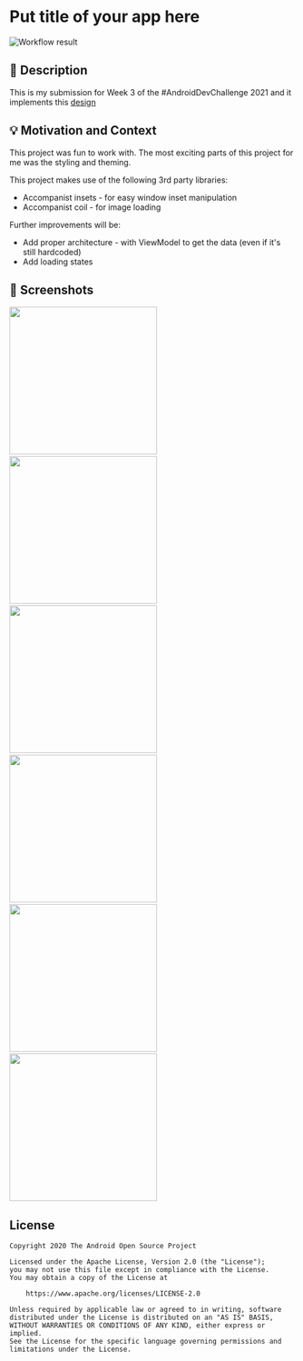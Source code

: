 # Put title of your app here

<!--- Replace <OWNER> with your Github Username and <REPOSITORY> with the name of your repository. -->
<!--- You can find both of these in the url bar when you open your repository in github. -->
![Workflow result](https://github.com/segunfamisa/android-dev-challenge-2021-week-3/workflows/Check/badge.svg)

## :scroll: Description

This is my submission for Week 3 of the #AndroidDevChallenge 2021 and it implements this
[design](https://github.com/android/android-dev-challenge-compose/blob/assets/MySoothe.zip)

## :bulb: Motivation and Context

This project was fun to work with. The most exciting parts of this project for me was the 
styling and theming.

This project makes use of the following 3rd party libraries:

* Accompanist insets - for easy window inset manipulation
* Accompanist coil - for image loading

Further improvements will be:

* Add proper architecture - with ViewModel to get the data (even if it's still hardcoded)
* Add loading states

## :camera_flash: Screenshots

<img src="/results/screenshot_1.png" width="260">
&emsp;<img src="/results/screenshot_2.png" width="260">
&emsp;<img src="/results/screenshot_3.png" width="260">
&emsp;<img src="/results/screenshot_4.png" width="260">
&emsp;<img src="/results/screenshot_5.png" width="260">
&emsp;<img src="/results/screenshot_6.png" width="260">

## License

```
Copyright 2020 The Android Open Source Project

Licensed under the Apache License, Version 2.0 (the "License");
you may not use this file except in compliance with the License.
You may obtain a copy of the License at

    https://www.apache.org/licenses/LICENSE-2.0

Unless required by applicable law or agreed to in writing, software
distributed under the License is distributed on an "AS IS" BASIS,
WITHOUT WARRANTIES OR CONDITIONS OF ANY KIND, either express or implied.
See the License for the specific language governing permissions and
limitations under the License.
```
